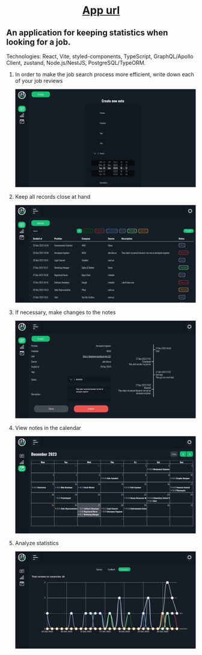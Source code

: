
<h1 align="center">
<a href="https://job-search-statistic.netlify.app/" target="_blank">
 App url
</a>
</h1>

<h2>
An application for keeping statistics when looking for a job.
</h2>

<p>
Technologies: React, Vite, styled-components, TypeScript, GraphQL/Apollo Client, zustand,
Node.js/NestJS, PostgreSQL/TypeORM.
</p>

<ol>
    <li>
        <p>In order to make the job search process more efficient, write down each of your job reviews</p>
        <img alt="create image" src="https://github.com/YaroslavOnofriichuk/job-search-statistics-v2/blob/main/api/public/desc-dark-eng-create.jpg"/>
    </li>
    <li>
        <p>Keep all records close at hand</p>
        <img alt="list image" src="https://github.com/YaroslavOnofriichuk/job-search-statistics-v2/blob/main/api/public/desc-dark-eng-list.jpg"/>
    </li>
    <li>
        <p>If necessary, make changes to the notes</p>
        <img alt="edit image" src="https://github.com/YaroslavOnofriichuk/job-search-statistics-v2/blob/main/api/public/desc-dark-eng-edit.jpg"/>
    </li>
    <li>
        <p>View notes in the calendar</p>
        <img alt="calendar image" src="https://github.com/YaroslavOnofriichuk/job-search-statistics-v2/blob/main/api/public/desc-dark-eng-cal.jpg"/>
    </li>
    <li>
        <p>Analyze statistics</p>
        <img alt="statistic image" src="https://github.com/YaroslavOnofriichuk/job-search-statistics-v2/blob/main/api/public/desc-dark-eng-stat.jpg"/>
    </li>
</ol>